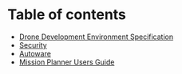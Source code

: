 # Table of contents

* [Drone Development Environment Specification](README.md)
* [Security](security.md)
* [Autoware](autoware.md)
* [Mission Planner Users Guide](mission-planner-users-guide.md)

